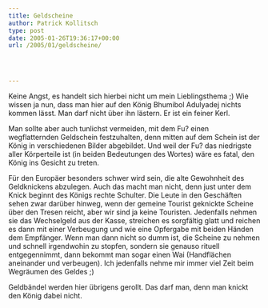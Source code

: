 ```yaml
---
title: Geldscheine
author: Patrick Kollitsch
type: post
date: 2005-01-26T19:36:17+00:00
url: /2005/01/geldscheine/




---
```

Keine Angst, es handelt sich hierbei nicht um mein Lieblingsthema ;) Wie wissen ja nun, dass man hier auf den König Bhumibol Adulyadej nichts kommen lässt. Man darf nicht über ihn lästern. Er ist ein feiner Kerl. 

Man sollte aber auch tunlichst vermeiden, mit dem Fu? einen wegflatternden Geldschein festzuhalten, denn mitten auf dem Schein ist der König in verschiedenen Bilder abgebildet. Und weil der Fu? das niedrigste aller Körperteile ist (in beiden Bedeutungen des Wortes) wäre es fatal, den König ins Gesicht zu treten.

Für den Europäer besonders schwer wird sein, die alte Gewohnheit des Geldknickens abzulegen. Auch das macht man nicht, denn just unter dem Knick beginnt des Königs rechte Schulter. Die Leute in den Geschäften sehen zwar darüber hinweg, wenn der gemeine Tourist geknickte Scheine über den Tresen reicht, aber wir sind ja keine Touristen. Jedenfalls nehmen sie das Wechselgeld aus der Kasse, streichen es sorgfältig glatt und reichen es dann mit einer Verbeugung und wie eine Opfergabe mit beiden Händen dem Empfänger. Wenn man dann nicht so dumm ist, die Scheine zu nehmen und schnell irgendwohin zu stopfen, sondern sie genauso rituell entgegennimmt, dann bekommt man sogar einen Wai (Handflächen aneinander und verbeugen). Ich jedenfalls nehme mir immer viel Zeit beim Wegräumen des Geldes ;)

Geldbändel werden hier übrigens gerollt. Das darf man, denn man knickt den König dabei nicht.